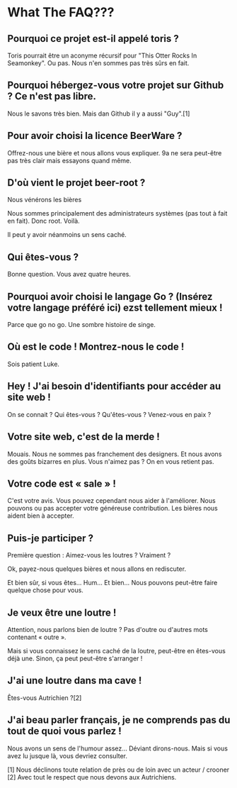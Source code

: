 What The FAQ???
================

Pourquoi ce projet est-il appelé toris ?
----------------------------------------

Toris pourrait être un aconyme récursif pour "This Otter Rocks In Seamonkey". Ou pas. Nous n'en sommes pas très sûrs en fait.

Pourquoi hébergez-vous votre projet sur Github ? Ce n'est pas libre.
--------------------------------------------------------------------

Nous le savons très bien. Mais dan Github il y a aussi "Guy".[1]


Pour avoir choisi la licence BeerWare ?
---------------------------------------

Offrez-nous une bière et nous allons vous expliquer. 9a ne sera peut-être pas très clair mais essayons quand même.

D'où vient le projet beer-root ?
--------------------------------

Nous vénérons les bières

Nous sommes principalement des administrateurs systèmes (pas tout à fait en fait). Donc root. Voilà.

Il peut y avoir néanmoins un sens caché.

Qui êtes-vous ?
---------------

Bonne question. Vous avez quatre heures.

Pourquoi avoir choisi le langage Go ? (Insérez votre langage préféré ici) ezst tellement mieux !
------------------------------------------------------------------------------------------------

Parce que go no go. Une sombre histoire de singe.

Où est le code ! Montrez-nous le code !
---------------------------------------

Sois patient Luke.

Hey ! J'ai besoin d'identifiants pour accéder au site web !
-----------------------------------------------------------

On se connait ? Qui êtes-vous ? Qu'êtes-vous ? Venez-vous en paix ?

Votre site web, c'est de la merde !
-----------------------------------

Mouais. Nous ne sommes pas franchement des designers. Et nous avons des goûts bizarres en plus. Vous n'aimez pas ? On en vous retient pas.

Votre code est « sale » !
-------------------------

C'est votre avis. Vous pouvez cependant nous aider à l'améliorer. Nous pouvons ou pas accepter votre généreuse contribution. Les bières nous aident bien à accepter.

Puis-je participer ?
--------------------

Première question : Aimez-vous les loutres ? Vraiment ?

Ok, payez-nous quelques bières et nous allons en rediscuter.

Et bien sûr, si vous êtes… Hum… Et bien… Nous pouvons peut-être faire quelque chose pour vous.

Je veux être une loutre !
-------------------------

Attention, nous parlons bien de loutre ? Pas d'outre ou d'autres mots contenant « outre ».

Mais si vous connaissez le sens caché de la loutre, peut-être en êtes-vous déjà une. Sinon, ça peut peut-être s'arranger !

J'ai une loutre dans ma cave !
------------------------------

Êtes-vous Autrichien ?[2]

J'ai beau parler français, je ne comprends pas du tout de quoi vous parlez !
----------------------------------------------------------------------------

Nous avons un sens de l'humour assez… Déviant dirons-nous. Mais si vous avez lu jusque là, vous devriez consulter. 


[1] Nous déclinons toute relation de près ou de loin avec un acteur / crooner
[2] Avec tout le respect que nous devons aux Autrichiens.
